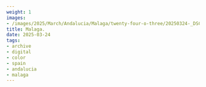 ```yaml
---
weight: 1
images:
- /images/2025/March/Andalucia/Malaga/twenty-four-o-three/20250324-_DSC9581.jpg
title: Malaga.
date: 2025-03-24
tags:
- archive
- digital
- color
- spain
- andalucia
- malaga
---
```


